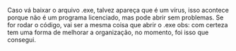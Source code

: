 Caso vá baixar o arquivo .exe, talvez apareça que é um vírus, isso acontece porque não é um programa licenciado, mas pode abrir sem problemas.
Se for rodar o código, vai ser a mesma coisa que abrir o .exe
obs: com certeza tem uma forma de melhorar a organização, no momento, foi isso que consegui.
